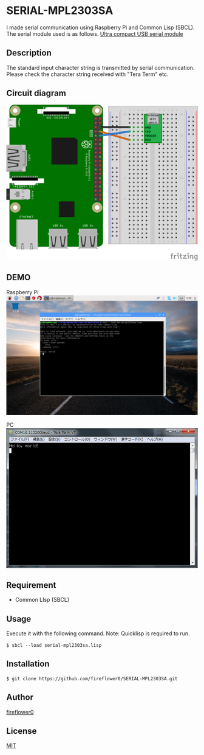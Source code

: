 # SERIAL-MPL2303SA

I made serial communication using Raspberry Pi and Common Lisp (SBCL).
The serial module used is as follows.
[Ultra compact USB serial module](https://www.marutsu.co.jp/pc/i/137791/)

## Description

The standard input character string is transmitted by serial communication.
Please check the character string received with "Tera Term" etc.

## Circuit diagram

![CircuitDiagram](https://github.com/fireflower0/SERIAL-MPL2303SA/blob/master/img/serial-mpl2303sa-circuit.png)

## DEMO

Raspberry Pi
![Demo1](https://github.com/fireflower0/SERIAL-MPL2303SA/blob/master/img/serial-mpl2303sa.png)

PC
![Demo1](https://github.com/fireflower0/SERIAL-MPL2303SA/blob/master/img/serial-connect-04.png)

## Requirement

- Common LIsp (SBCL)

## Usage

Execute it with the following command.
Note: Quicklisp is required to run.

    $ sbcl --load serial-mpl2303sa.lisp

## Installation

    $ git clone https://github.com/fireflower0/SERIAL-MPL2303SA.git

## Author

[fireflower0](https://twitter.com/fireflower0)

## License

[MIT](https://choosealicense.com/licenses/mit/)
